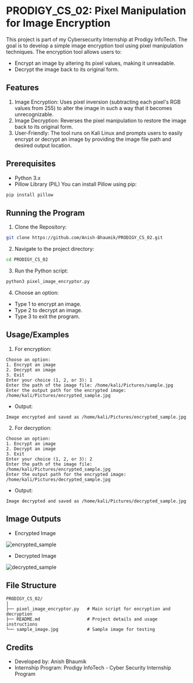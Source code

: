 
# PRODIGY_CS_02: Pixel Manipulation for Image Encryption

This project is part of my Cybersecurity Internship at Prodigy InfoTech. The goal is to develop a simple image encryption tool using pixel manipulation techniques. The encryption tool allows users to:

- Encrypt an image by altering its pixel values, making it unreadable.
- Decrypt the image back to its original form.


## Features

1. Image Encryption: Uses pixel inversion (subtracting each pixel's RGB values from 255) to alter the image in such a way that it becomes unrecognizable.
2. Image Decryption: Reverses the pixel manipulation to restore the image back to its original form.
3. User-Friendly: The tool runs on Kali Linux and prompts users to easily encrypt or decrypt an image by providing the image file path and desired output location.


## Prerequisites
- Python 3.x
- Pillow Library (PIL)
You can install Pillow using pip:
```bash
pip install pillow
```
## Running the Program
1. Clone the Repository:
```bash
git clone https://github.com/Anish-Bhaumik/PRODIGY_CS_02.git
```
2. Navigate to the project directory:
```bash
cd PRODIGY_CS_02
```
3. Run the Python script:
```bash
python3 pixel_image_encryptor.py
```
4. Choose an option:
- Type 1 to encrypt an image.
- Type 2 to decrypt an image.
- Type 3 to exit the program.
## Usage/Examples
1. For encryption:
```plaintext
Choose an option:
1. Encrypt an image
2. Decrypt an image
3. Exit
Enter your choice (1, 2, or 3): 1
Enter the path of the image file: /home/kali/Pictures/sample.jpg
Enter the output path for the encrypted image: /home/kali/Pictures/encrypted_sample.jpg
```
- Output:
```plaintext
Image encrypted and saved as /home/kali/Pictures/encrypted_sample.jpg
```
2. For decryption:
```plaintext
Choose an option:
1. Encrypt an image
2. Decrypt an image
3. Exit
Enter your choice (1, 2, or 3): 2
Enter the path of the image file: /home/kali/Pictures/encrypted_sample.jpg
Enter the output path for the encrypted image: /home/kali/Pictures/decrypted_sample.jpg
```
- Output:
```plaintext
Image decrypted and saved as /home/kali/Pictures/decrypted_sample.jpg
```

## Image Outputs
- Encrypted Image
  
![encrypted_sample](https://github.com/user-attachments/assets/b121bd8e-b624-40b2-990b-fd7df794c5e4)
- Decrypted Image
  
![decrypted_sample](https://github.com/user-attachments/assets/ef999c3d-0efa-4967-b450-76d3087cd69a)
## File Structure

```plaintext
PRODIGY_CS_02/
│
├── pixel_image_encryptor.py   # Main script for encryption and decryption
├── README.md                  # Project details and usage instructions
└── sample_image.jpg           # Sample image for testing 
```
## Credits
- Developed by: Anish Bhaumik
- Internship Program: Prodigy InfoTech - Cyber Security Internship Program
